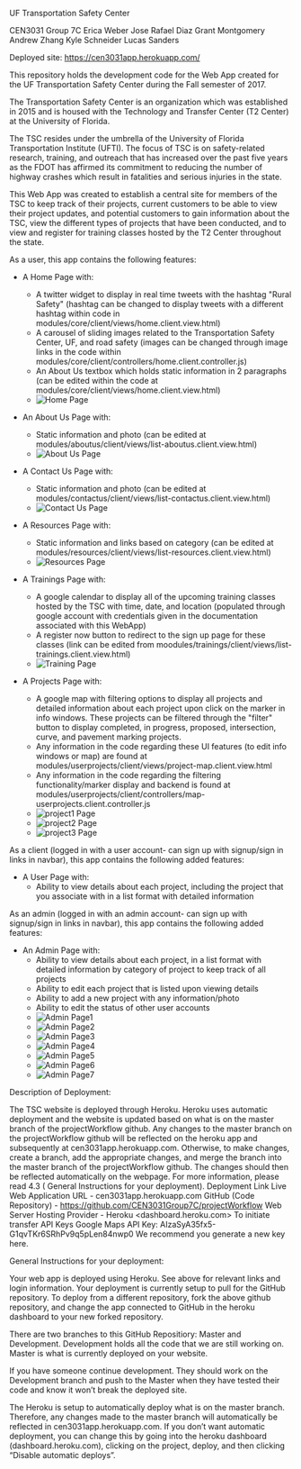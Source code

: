 UF Transportation Safety Center

CEN3031 Group 7C
	Erica Weber
	Jose Rafael Diaz 
	Grant Montgomery 
	Andrew Zhang
	Kyle Schneider
	Lucas Sanders 
	
Deployed site: https://cen3031app.herokuapp.com/

This repository holds the development code for the Web App created for the UF Transportation Safety Center during the Fall semester of 2017. 

The Transportation Safety Center is an organization which was established in 2015 and is housed with the Technology and Transfer Center (T2 Center) at the University of Florida. 

The TSC resides under the umbrella of the University of Florida Transportation Institute (UFTI). The focus of TSC is on safety-related research, training, and outreach that has increased over the past five years as the FDOT has affirmed its commitment to reducing the number of highway crashes which result in fatalities and serious injuries in the state.

This Web App was created to establish a central site for members of the TSC to keep track of their projects, current customers to be able to view their project updates, and potential customers to gain information about the TSC, view the different types of projects that have been conducted, and to view and register for training classes hosted by the T2 Center throughout the state. 

As a user, this app contains the following features:

* A Home Page with:
	* A twitter widget to display in real time tweets with the hashtag "Rural Safety" (hashtag can be changed to display tweets with a different hashtag within code in modules/core/client/views/home.client.view.html)
	* A carousel of sliding images related to the Transportation Safety Center, UF, and road safety (images can be changed through image links in the code within modules/core/client/controllers/home.client.controller.js)
	* An About Us textbox which holds static information in 2 paragraphs (can be edited within the code at modules/core/client/views/home.client.view.html) 
	* ![Home Page](/img/1.png?raw=true "Optional Title")
* An About Us Page with:
	* Static information and photo (can be edited at modules/aboutus/client/views/list-aboutus.client.view.html)
	* ![About Us Page](/img/2.png?raw=true "Optional Title")

* A Contact Us Page with:
	* Static information and photo (can be edited at modules/contactus/client/views/list-contactus.client.view.html)
	* ![Contact Us Page](/img/3.png?raw=true "Optional Title")

* A Resources Page with:
	* Static information and links based on category (can be edited at modules/resources/client/views/list-resources.client.view.html)
	* ![Resources Page](/img/4.png?raw=true "Optional Title")

* A Trainings Page with:
	* A google calendar to display all of the upcoming training classes hosted by the TSC with time, date, and location (populated through google account with credentials given in the documentation associated with this WebApp) 
	* A register now button to redirect to the sign up page for these classes (link can be edited from moodules/trainings/client/views/list-trainings.client.view.html)
	* ![Training Page](/img/5.png?raw=true "Optional Title")

* A Projects Page with:
	* A google map with filtering options to display all projects and detailed information about each project upon click on the marker in info windows. These projects can be filtered through the "filter" button to display completed, in progress, proposed, intersection, curve, and pavement marking projects. 
	* Any information in the code regarding these UI features (to edit info windows or map) are found at modules/userprojects/client/views/project-map.client.view.html 
	* Any information in the code regarding the filtering functionality/marker display and backend is found at modules/userprojects/client/controllers/map-userprojects.client.controller.js 
	* ![project1 Page](/img/6.png?raw=true "Optional Title")
	* ![project2 Page](/img/7.png?raw=true "Optional Title")
	* ![project3 Page](/img/8.png?raw=true "Optional Title")

As a client (logged in with a user account- can sign up with signup/sign in links in navbar), this app contains the following added features:

* A User Page with:
	* Ability to view details about each project, including the project that you associate with in a list format with detailed information 

As an admin (logged in with an admin account- can sign up with signup/sign in links in navbar), this app contains the following added features:

* An Admin Page with:
	* Ability to view details about each project, in a list format with detailed information by category of project to keep track of all projects
	* Ability to edit each project that is listed upon viewing details
	* Ability to add a new project with any information/photo 
	* Ability to edit the status of other user accounts 
	* ![Admin Page1](/img/9.png?raw=true "Optional Title")
	* ![Admin Page2](/img/10.png?raw=true "Optional Title")
	* ![Admin Page3](/img/11.png?raw=true "Optional Title")
	* ![Admin Page4](/img/12.png?raw=true "Optional Title")
	* ![Admin Page5](/img/13.png?raw=true "Optional Title")
	* ![Admin Page6](/img/14.png?raw=true "Optional Title")
	* ![Admin Page7](/img/15.png?raw=true "Optional Title")
	

Description of Deployment:

The TSC website is deployed through Heroku. Heroku uses automatic deployment and the website is updated based on what is on the master branch of the projectWorkflow github. Any changes to the master branch on the projectWorkflow github will be reflected on the heroku app and subsequently at cen3031app.herokuapp.com. Otherwise, to make changes, create a branch, add the appropriate changes, and merge the branch into the master branch of the projectWorkflow github. The changes should then be reflected automatically on the webpage. For more information, please read 4.3 ( General Instructions for your deployment). 
Deployment Link
Live Web Application URL - cen3031app.herokuapp.com
GitHub (Code Repository) - https://github.com/CEN3031Group7C/projectWorkflow
Web Server Hosting Provider - Heroku <dashboard.heroku.com>
To initiate transfer
API Keys
Google Maps API Key: AIzaSyA35fx5-G1qvTKr6SRhPv9q5pLen84nwp0
We recommend you generate a new key here. 

General Instructions for your deployment:

Your web app is deployed using Heroku. See above for relevant links and login information. Your deployment is currently setup to pull for the GitHub repository. To deploy from a different repository, fork the above github repository, and change the app connected to GitHub in the heroku dashboard to your new forked repository. 

There are two branches to this GitHub Repositiory: Master and Development. Development holds all the code that we are still working on. Master is what is currently deployed on your website.

If you have someone continue development. They should work on the Development branch and push to the Master when they have tested their code and know it won’t break the deployed site.

The Heroku is setup to automatically deploy what is on the master branch. Therefore, any changes made to the master branch will automatically be reflected in cen3031app.herokuapp.com. If you don’t want automatic deployment, you can change this by going into the heroku dashboard (dashboard.heroku.com), clicking on the project, deploy, and then clicking “Disable automatic deploys”. 








